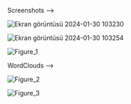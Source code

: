 Screenshots -->

![Ekran görüntüsü 2024-01-30 103230](https://github.com/ibrahimcangok/Text_Classification_and_NLP_Project_with_LinearSVC/assets/106431802/58dafd26-234d-460f-a955-c885c1a4006e)

![Ekran görüntüsü 2024-01-30 103254](https://github.com/ibrahimcangok/Text_Classification_and_NLP_Project_with_LinearSVC/assets/106431802/8dcab75f-0144-4c89-8394-75d74e2f1c45)

![Figure_1](https://github.com/ibrahimcangok/Text_Classification_and_NLP_Project_with_LinearSVC/assets/106431802/46afba5f-0e59-4737-b064-167597cb18d0)

WordClouds -->

![Figure_2](https://github.com/ibrahimcangok/Text_Classification_and_NLP_Project_with_LinearSVC/assets/106431802/40bb9664-ca5b-46dd-b7e1-e9efdde3ea9b)

![Figure_3](https://github.com/ibrahimcangok/Text_Classification_and_NLP_Project_with_LinearSVC/assets/106431802/092c4c63-f6b6-42d2-bdcc-6094b931ff0e)
